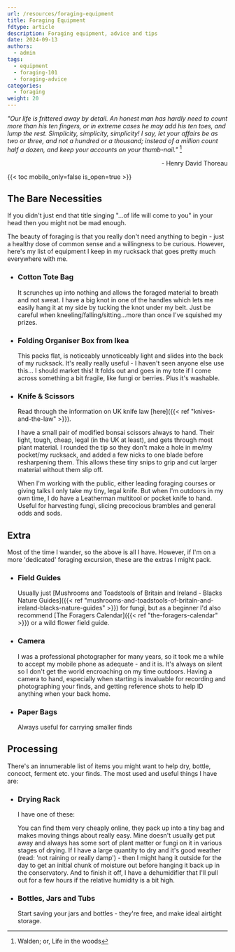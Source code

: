 ```yaml
---
url: /resources/foraging-equipment
title: Foraging Equipment
fdtype: article
description: Foraging equipment, advice and tips
date: 2024-09-13
authors:
  - admin
tags:
  - equipment
  - foraging-101
  - foraging-advice
categories:
  - foraging
weight: 20
---
```


*"Our life is frittered away by detail. An honest man has hardly need to count more than his ten fingers, or in extreme cases he may add his ten toes, and lump the rest. Simplicity, simplicity, simplicity! I say, let your affairs be as two or three, and not a hundred or a thousand; instead of a million count half a dozen, and keep your accounts on your thumb-nail."* [^1] <p align="right">- Henry David Thoreau</p>

{{< toc mobile_only=false is_open=true >}}

## The Bare Necessities

If you didn't just end that title singing "...of life will come to you" in your head then you might not be mad enough.

The beauty of foraging is that you really don't need anything to begin - just a healthy dose of common sense and a willingness to be curious. However, here's my list of equipment I keep in my rucksack that goes pretty much everywhere with me.

- ### Cotton Tote Bag
  It scrunches up into nothing and allows the foraged material to breath and not sweat. I have a big knot in one of the handles which lets me easily hang it at my side by tucking the knot under my belt. Just be careful when kneeling/falling/sitting...more than once I've squished my prizes.

- ### Folding Organiser Box from Ikea
	This packs flat, is noticeably unnoticeably light and slides into the back of my rucksack. It's really really useful - I haven't seen anyone else use this... I should market this! It folds out and goes in my tote if I come across something a bit fragile, like fungi or berries. Plus it's washable.

- ### Knife & Scissors
	Read through the information on UK knife law [here]({{< ref "knives-and-the-law" >}}).

  I have a small pair of modified bonsai scissors always to hand. Their light, tough, cheap, legal (in the UK at least), and gets through most plant material. I rounded the tip so they don't make a hole in me/my pocket/my rucksack, and added a few nicks to one blade before resharpening them. This allows these tiny snips to grip and cut larger material without them slip off.
  
	When I'm working with the public, either leading foraging courses or giving talks I only take my tiny, legal knife. But when I'm outdoors in my own time, I do have a Leatherman multitool or pocket knife to hand. Useful for harvesting fungi, slicing precocious brambles and general odds and sods.


## Extra

Most of the time I wander, so the above is all I have. However, if I'm on a more 'dedicated' foraging excursion, these are the extras I might pack.

- ### Field Guides
  Usually just [Mushrooms and Toadstools of Britain and Ireland - Blacks Nature Guides]({{< ref "mushrooms-and-toadstools-of-britain-and-ireland-blacks-nature-guides" >}}) for fungi, but as a beginner I'd also recommend [The Foragers Calendar]({{< ref "the-foragers-calendar" >}}) or a wild flower field guide.
  
- ### Camera
  I was a professional photographer for many years, so it took me a while to accept my mobile phone as adequate - and it is. It's always on silent so I don't get the world encroaching on my time outdoors. Having a camera to hand, especially when starting is invaluable for recording and photographing your finds, and getting reference shots to help ID anything when your back home.

- ### Paper Bags
  Always useful for carrying smaller finds
  

## Processing

There's an innumerable list of items you might want to help dry, bottle, concoct, ferment etc. your finds. The most used and useful things I have are:

- ### Drying Rack
  I have one of these:

  You can find them very cheaply online, they pack up into a tiny bag and makes moving things about really easy. Mine doesn't usually get put away and always has some sort of plant matter or fungi on it in various stages of drying.
  If I have a large quantity to dry and it's good weather (read: 'not raining or really damp') - then I might hang it outside for the day to get an initial chunk of moisture out before hanging it back up in the conservatory. And to finish it off, I have a dehumidifier that I'll pull out for a few hours if the relative humidity is a bit high.

- ### Bottles, Jars and Tubs
  Start saving your jars and bottles - they're free, and make ideal airtight storage.



[^1]: Walden; or, Life in the woods